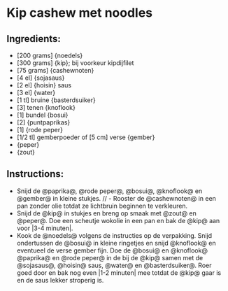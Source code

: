 # Kip cashew met noodles

## Ingredients:
- [200 grams] {noedels}
- [300 grams] {kip}; bij voorkeur kipdijfilet
- [75 grams] {cashewnoten}
- [4 el] {sojasaus}
- [2 el] {hoisin} saus
- [3 el] {water}
- [1 tl] bruine {basterdsuiker}
- [3] tenen {knoflook}
- [1] bundel {bosui}
- [2] {puntpaprikas}
- [1] {rode peper}
- [1/2 tl] gemberpoeder of [5 cm] verse {gember}
- {peper}
- {zout}


## Instructions:
- Snijd de @paprika@, @rode peper@, @bosui@, @knoflook@ en @gember@ in kleine stukjes.
// - Rooster de @cashewnoten@ in een pan zonder olie totdat ze lichtbruin beginnen te verkleuren.
- Snijd de @kip@ in stukjes en breng op smaak met @zout@ en @peper@. Doe een scheutje wokolie in een pan en bak de @kip@ aan voor |3-4 minuten|.
- Kook de @noedels@ volgens de instructies op de verpakking. Snijd ondertussen de @bosui@ in kleine ringetjes en snijd @knoflook@ en eventueel de verse gember fijn. Doe de @bosui@ en @knoflook@ @paprika@ en @rode peper@ in de bij de @kip@ samen met de @sojasaus@, @hoisin@ saus, @water@ en @basterdsuiker@. Roer goed door en bak nog even |1-2 minuten| mee totdat de @kip@ gaar is en de saus lekker stroperig is.

